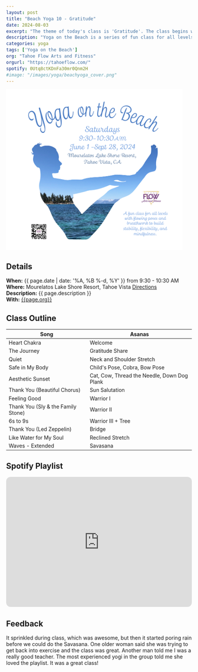 ```yaml
---
layout: post
title: "Beach Yoga 10 - Gratitude"
date: 2024-08-03
excerpt: "The theme of today's class is 'Gratitude'. The class begins with everyone sharing three things they are thankful for (inspired by Kellee Rich) and concludes with a gratitude meditation. The playlist includes many songs titled Thank You to continually cultivate thankful thoughts."
description: "Yoga on the Beach is a series of fun class for all levels and ages with flowing poses and breathwork to build stability, flexibility, and mindfulness. These classes will follow an arc of opening awareness, warm-up stretch, balancing poses, inversions, grounding poses, and relaxation." 
categories: yoga
tags: ['Yoga on the Beach']
org: "Tahoe Flow Arts and Fitness"
orgurl: "https://tahoeflow.com/"
spotify: 0Utq8ctKDnFa30mr0Qnm2H
#image: "/images/yoga/beachyoga_cover.png" 
---
```


<img src="/images/yoga/beachyoga_cover.png" alt="FLier" width="95%"/>


## Details

**When:** {{ page.date | date: '%A, %B %-d, %Y' }} from 9:30 - 10:30 AM   
**Where:** Mourelatos Lake Shore Resort, Tahoe Vista [Directions](https://www.google.com/maps/dir//6834+N+Lake+Blvd,+Tahoe+Vista,+CA+96148/@39.239939,-120.1344659,12z/data=!4m8!4m7!1m0!1m5!1m1!1s0x809964b0ff6493a3:0x7579cace84dcb8f8!2m2!1d-120.052065!2d39.239968?entry=ttu)   
**Description:** {{ page.description }}      
**With:** [{{page.org}}]({{page.orgurl}})

## Class Outline

Song | Asanas   
---- | ----
Heart Chakra | Welcome
The Journey  | Gratitude Share 
Quiet |  Neck and Shoulder Stretch 
Safe in My Body | Child's Pose, Cobra, Bow Pose
Aesthetic Sunset | Cat, Cow, Thread the Needle, Down Dog Plank
Thank You (Beautiful Chorus) | Sun Salutation
Feeling Good | Warrior I
Thank You (Sly & the Family Stone) | Warrior II
6s to 9s | Warrior III + Tree 
Thank You (Led Zeppelin) | Bridge
Like Water for My Soul | Reclined Stretch
Waves - Extended | Savasana


## Spotify Playlist

<iframe style="border-radius:12px" src="https://open.spotify.com/embed/playlist/{{ page.spotify }}?utm_source=generator" width="100%" height="352" frameBorder="0" allowfullscreen="" allow="autoplay; clipboard-write; encrypted-media; fullscreen; picture-in-picture" loading="lazy"></iframe>  

## Feedback

It sprinkled during class, which was awesome, but then it started poring rain before we could do the Savasana. One older woman said she was trying to get back into exercise and the class was great. Another man told me I was a really good teacher. The most experienced yogi in the group told me she loved the playlist. It was a great class!